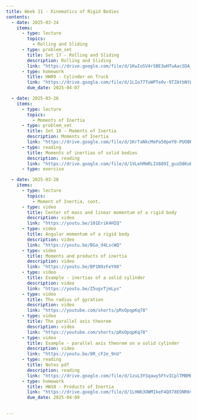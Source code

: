 ```yaml
---
title: Week 11 - Kinematics of Rigid Bodies
contents:
  - date: 2025-03-24
    items:
      - type: lecture
        topics:
          - Rolling and Sliding
      - type: problem_set
        title: Set 17 - Rolling and Sliding
        description: Rolling and Sliding
        link: "https://drive.google.com/file/d/1KwIoSV4r5BE3wHTuAacSDA_edLuWJ51w/view?usp=sharing"
      - type: homework
        title: HW09 - Cylinder on Truck
        link: "https://drive.google.com/file/d/1LIo77ToWPTe0v-9TZAtbNtWj-qZ_2WuG/view?usp=sharing"
        due_date: 2025-04-07

  - date: 2025-03-26
    items:
      - type: lecture
        topics:
          - Moments of Inertia
      - type: problem_set
        title: Set 18 - Moments of Inertia
        description: Moments of Inertia
        link: "https://drive.google.com/file/d/1KrTaNkcMePa50peY0-PUOBRNzSfpEStg/view?usp=sharing"
      - type: reading
        title: Moments of inertias of solid bodies
        description: reading
        link: "https://drive.google.com/file/d/1VLehMmRLIX889I_guzD8KuBhcXcyWkW_/view?usp=sharing"
      - type: exercise

  - date: 2025-03-28
    items:
      - type: lecture
        topics:
          - Moment of Inertia, cont.
      - type: video
        title: Center of mass and linear momentum of a rigid body
        description: video
        link: "https://youtu.be/101EriK4HIQ"
      - type: video
        title: Angular momentum of a rigid body
        description: video
        link: "https://youtu.be/BGa_d4LscWQ"
      - type: video
        title: Moments and products of inertia
        description: video
        link: "https://youtu.be/BP1N9zFeY98"
      - type: video
        title: Example - inertias of a solid cylinder
        description: video
        link: "https://youtu.be/Z5ugvTjmLys"
      - type: video
        title: The radius of gyration
        description: video
        link: "https://youtube.com/shorts/pRxOpqpKq78"
      - type: video
        title: The parallel axis theorem
        description: video
        link: "https://youtube.com/shorts/pRxOpqpKq78"
      - type: video
        title: Example - parallel axis theorem on a solid cylinder
        description: video
        link: "https://youtu.be/8R_cF2e_9nU"
      - type: reading
        title: Notes pdf
        description: reading
        link: "https://drive.google.com/file/d/1zuL3YSqawy5FtvICplTMBMHMxdpmpIBx/view?usp=sharing"
      - type: homework
        title: HW10 - Products of Inertia
        link: "https://drive.google.com/file/d/1LHWb3OWMIkeF4QX78EONR6v5vppMeuRO/view?usp=sharing"
        due_date: 2025-04-09
      

---
```

